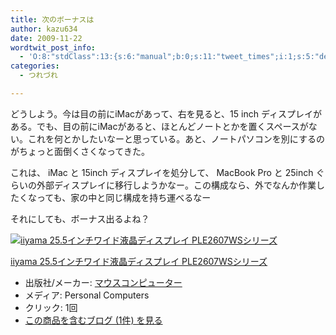 ```yaml
---
title: 次のボーナスは
author: kazu634
date: 2009-11-22
wordtwit_post_info:
  - 'O:8:"stdClass":13:{s:6:"manual";b:0;s:11:"tweet_times";i:1;s:5:"delay";i:0;s:7:"enabled";i:1;s:10:"separation";s:2:"60";s:7:"version";s:3:"3.7";s:14:"tweet_template";b:0;s:6:"status";i:2;s:6:"result";a:0:{}s:13:"tweet_counter";i:2;s:13:"tweet_log_ids";a:1:{i:0;i:4945;}s:9:"hash_tags";a:0:{}s:8:"accounts";a:1:{i:0;s:7:"kazu634";}}'
categories:
  - つれづれ

---
```

<div class="section">
<p>
    どうしよう。今は目の前にiMacがあって、右を見ると、15 inch ディスプレイがある。でも、目の前にiMacがあると、ほとんどノートとかを置くスペースがない。これを何とかしたいなーと思っている。あと、ノートパソコンを別にするのがちょっと面倒くさくなってきた。
</p>
  
<p>
    これは、 iMac と 15inch ディスプレイを処分して、 MacBook Pro と 25inch ぐらいの外部ディスプレイに移行しようかなー。この構成なら、外でなんか作業したくなっても、家の中と同じ構成を持ち運べるなー
</p>
  
<p>
    それにしても、ボーナス出るよね？
</p>
  
<p>
</p>
  
<div class="hatena-asin-detail">
<a href="http://www.amazon.co.jp/dp/B001TDLT6Q/?tag=hatena_st1-22&ascsubtag=d-7ibv" onclick="__gaTracker('send', 'event', 'outbound-article', 'http://www.amazon.co.jp/dp/B001TDLT6Q/?tag=hatena_st1-22&ascsubtag=d-7ibv', '');"><img src="http://d.hatena.ne.jp/images/hatena_aws.gif" class="hatena-asin-detail-image" alt="iiyama 25.5インチワイド液晶ディスプレイ PLE2607WSシリーズ" title="iiyama 25.5インチワイド液晶ディスプレイ PLE2607WSシリーズ" /></a></p> 
    
<div class="hatena-asin-detail-info">
<p class="hatena-asin-detail-title">
<a href="http://www.amazon.co.jp/dp/B001TDLT6Q/?tag=hatena_st1-22&ascsubtag=d-7ibv" onclick="__gaTracker('send', 'event', 'outbound-article', 'http://www.amazon.co.jp/dp/B001TDLT6Q/?tag=hatena_st1-22&ascsubtag=d-7ibv', 'iiyama 25.5インチワイド液晶ディスプレイ PLE2607WSシリーズ');">iiyama 25.5インチワイド液晶ディスプレイ PLE2607WSシリーズ</a>
</p>
      
<ul>
<li>
<span class="hatena-asin-detail-label">出版社/メーカー:</span> <a href="http://d.hatena.ne.jp/keyword/%A5%DE%A5%A6%A5%B9%A5%B3%A5%F3%A5%D4%A5%E5%A1%BC%A5%BF%A1%BC" onclick="__gaTracker('send', 'event', 'outbound-article', 'http://d.hatena.ne.jp/keyword/%A5%DE%A5%A6%A5%B9%A5%B3%A5%F3%A5%D4%A5%E5%A1%BC%A5%BF%A1%BC', 'マウスコンピューター');" class="keyword">マウスコンピューター</a>
</li>
<li>
<span class="hatena-asin-detail-label">メディア:</span> Personal Computers
</li>
<li>
<span class="hatena-asin-detail-label">クリック</span>: 1回
</li>
<li>
<a href="http://d.hatena.ne.jp/asin/B001TDLT6Q" onclick="__gaTracker('send', 'event', 'outbound-article', 'http://d.hatena.ne.jp/asin/B001TDLT6Q', 'この商品を含むブログ (1件) を見る');" target="_blank">この商品を含むブログ (1件) を見る</a>
</li>
</ul>
</div>
    
<div class="hatena-asin-detail-foot">
</div>
</div>
</div>
